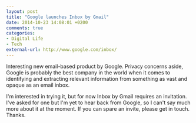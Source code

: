 ```yaml
---
layout: post
title: "Google launches Inbox by Gmail"
date: 2014-10-23 14:08:01 +0200
comments: true
categories: 
- Digital Life
- Tech
external-url: http://www.google.com/inbox/
---
```


Interesting new email-based product by Google. Privacy concerns aside, Google is probably the best company in the world when it comes to identifying and extracting relevant information from something as vast and opaque as an email inbox.

I'm interested in trying it, but for now Inbox by Gmail requires an invitation. I've asked for one but I'm yet to hear back from Google, so I can't say much more about it at the moment. If you can spare an invite, please get in touch. Thanks.